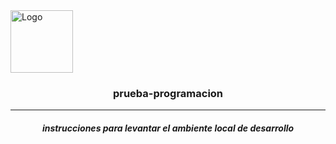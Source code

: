 



<img align = "center" src="https://static.vecteezy.com/system/resources/previews/000/423/990/original/vector-document-in-folder-icon.jpg" alt="Logo" width="100" height="100" >

<h3  align="center">prueba-programacion</h3>
<hr>
 <h5 align = "center">instrucciones para levantar el ambiente local de desarrollo</h5>
    
